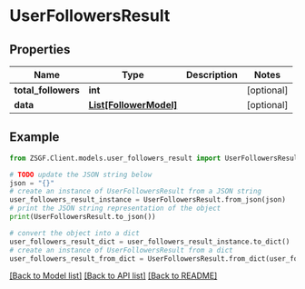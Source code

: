 # UserFollowersResult


## Properties

Name | Type | Description | Notes
------------ | ------------- | ------------- | -------------
**total_followers** | **int** |  | [optional] 
**data** | [**List[FollowerModel]**](FollowerModel.md) |  | [optional] 

## Example

```python
from ZSGF.Client.models.user_followers_result import UserFollowersResult

# TODO update the JSON string below
json = "{}"
# create an instance of UserFollowersResult from a JSON string
user_followers_result_instance = UserFollowersResult.from_json(json)
# print the JSON string representation of the object
print(UserFollowersResult.to_json())

# convert the object into a dict
user_followers_result_dict = user_followers_result_instance.to_dict()
# create an instance of UserFollowersResult from a dict
user_followers_result_from_dict = UserFollowersResult.from_dict(user_followers_result_dict)
```
[[Back to Model list]](../README.md#documentation-for-models) [[Back to API list]](../README.md#documentation-for-api-endpoints) [[Back to README]](../README.md)


